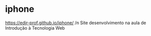 # iphone
https://edjr-prof.github.io/iphone/ /n
Site desenvolvimento na aula de Introdução à Tecnologia Web
